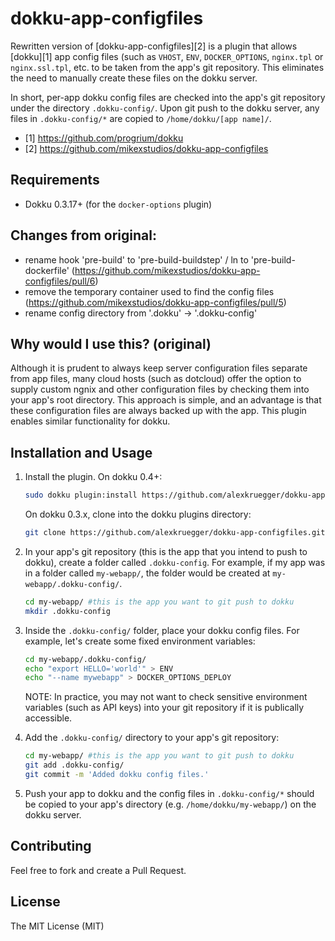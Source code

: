 dokku-app-configfiles
=====================

Rewritten version of [dokku-app-configfiles][2] is a plugin that allows [dokku][1] app config files (such
as `VHOST`, `ENV`, `DOCKER_OPTIONS`, `nginx.tpl` or `nginx.ssl.tpl`, etc. to be
taken from the app's git repository. This eliminates the need to manually create
these files on the dokku server.

In short, per-app dokku config files are checked into the app's git repository
under the directory `.dokku-config/`. Upon git push to the dokku server, any files in
`.dokku-config/*` are copied to `/home/dokku/[app name]/`.

* [1] https://github.com/progrium/dokku
* [2] https://github.com/mikexstudios/dokku-app-configfiles

## Requirements

* Dokku 0.3.17+ (for the `docker-options` plugin)

Changes from original:
---------------------

- rename hook 'pre-build' to 'pre-build-buildstep' / ln to 'pre-build-dockerfile'
(https://github.com/mikexstudios/dokku-app-configfiles/pull/6)
- remove the temporary container used to find the config files
(https://github.com/mikexstudios/dokku-app-configfiles/pull/5)
- rename config directory from '.dokku' -> '.dokku-config'

Why would I use this? (original)
---------------------

Although it is prudent to always keep server configuration files separate from
app files, many cloud hosts (such as dotcloud) offer the option to supply
custom ngnix and other configuration files by checking them into your app's 
root directory. This approach is simple, and an advantage is that these
configuration files are always backed up with the app. This plugin enables
similar functionality for dokku.


Installation and Usage
----------------------

1. Install the plugin.  On dokku 0.4+:
    ```sh
    sudo dokku plugin:install https://github.com/alexkruegger/dokku-app-configfiles.git
    ````
    On dokku 0.3.x, clone into the dokku plugins directory:
    ```sh
    git clone https://github.com/alexkruegger/dokku-app-configfiles.git /var/lib/dokku/plugins/dokku-app-configfiles
    ```

2. In your app's git repository (this is the app that you intend to push to
   dokku), create a folder called `.dokku-config`. For example, if my app was in a folder
   called `my-webapp/`, the folder would be created at `my-webapp/.dokku-config/`.
    ```sh
    cd my-webapp/ #this is the app you want to git push to dokku
    mkdir .dokku-config
    ```

3. Inside the `.dokku-config/` folder, place your dokku config files. For example, let's
   create some fixed environment variables:
    ```sh
    cd my-webapp/.dokku-config/ 
    echo "export HELLO='world'" > ENV
    echo "--name mywebapp" > DOCKER_OPTIONS_DEPLOY
    ```
    NOTE: In practice, you may not want to check sensitive environment variables
    (such as API keys) into your git repository if it is publically accessible.

4. Add the `.dokku-config/` directory to your app's git repository:
    ```sh
    cd my-webapp/ #this is the app you want to git push to dokku
    git add .dokku-config/
    git commit -m 'Added dokku config files.'
    ```

5. Push your app to dokku and the config files in `.dokku-config/*` should be copied to
   your app's directory (e.g. `/home/dokku/my-webapp/`) on the dokku server.

## Contributing

Feel free to fork and create a Pull Request.

License
-------

The MIT License (MIT)
